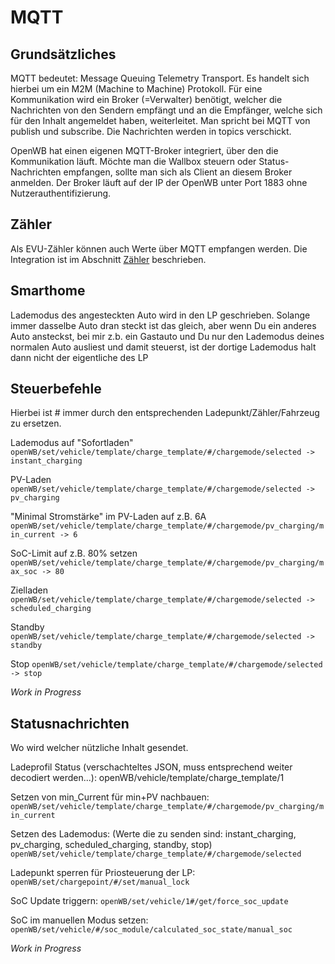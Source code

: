 # MQTT

## Grundsätzliches
MQTT bedeutet: Message Queuing Telemetry Transport. Es handelt sich hierbei um ein M2M (Machine to Machine) Protokoll.
Für eine Kommunikation wird ein Broker (=Verwalter) benötigt, welcher die Nachrichten von den Sendern empfängt und an die Empfänger, welche sich für den Inhalt angemeldet haben, weiterleitet. Man spricht bei MQTT von publish und subscribe. Die Nachrichten werden in topics verschickt. 

OpenWB hat einen eigenen MQTT-Broker integriert, über den die Kommunikation läuft. Möchte man die Wallbox steuern oder Status-Nachrichten empfangen, sollte man sich als Client an diesem Broker anmelden. Der Broker läuft auf der IP der OpenWB unter Port 1883 ohne Nutzerauthentifizierung. 

## Zähler

Als EVU-Zähler können auch Werte über MQTT empfangen werden. Die Integration ist im Abschnitt [Zähler](https://github.com/openWB/core/wiki/Zähler) beschrieben.

## Smarthome

Lademodus des angesteckten Auto wird in den LP geschrieben. Solange immer dasselbe Auto dran steckt ist das gleich, aber wenn Du ein anderes Auto ansteckst, bei mir z.b. ein Gastauto und Du nur den Lademodus deines normalen Auto ausliest und damit steuerst, ist der dortige Lademodus halt dann nicht der eigentliche des LP

## Steuerbefehle

Hierbei ist # immer durch den entsprechenden Ladepunkt/Zähler/Fahrzeug zu ersetzen.

Lademodus auf "Sofortladen"
`openWB/set/vehicle/template/charge_template/#/chargemode/selected -> instant_charging`

PV-Laden
`openWB/set/vehicle/template/charge_template/#/chargemode/selected -> pv_charging`

"Minimal Stromstärke" im PV-Laden auf z.B. 6A 
`openWB/set/vehicle/template/charge_template/#/chargemode/pv_charging/min_current -> 6`

SoC-Limit auf z.B. 80% setzen
`openWB/set/vehicle/template/charge_template/#/chargemode/pv_charging/max_soc -> 80`

Zielladen
`openWB/set/vehicle/template/charge_template/#/chargemode/selected -> scheduled_charging`

Standby
`openWB/set/vehicle/template/charge_template/#/chargemode/selected -> standby`

Stop
`openWB/set/vehicle/template/charge_template/#/chargemode/selected -> stop`

_Work in Progress_

## Statusnachrichten

Wo wird welcher nützliche Inhalt gesendet. 

Ladeprofil Status (verschachteltes JSON, muss entsprechend weiter decodiert werden...):
openWB/vehicle/template/charge_template/1

Setzen von min_Current für min+PV nachbauen:
`openWB/set/vehicle/template/charge_template/#/chargemode/pv_charging/min_current`

Setzen des Lademodus: (Werte die zu senden sind: instant_charging, pv_charging, scheduled_charging, standby, stop)
`openWB/set/vehicle/template/charge_template/#/chargemode/selected`

Ladepunkt sperren für Priosteuerung der LP:
`openWB/set/chargepoint/#/set/manual_lock`

SoC Update triggern:
`openWB/set/vehicle/1#/get/force_soc_update`

SoC im manuellen Modus setzen:
`openWB/set/vehicle/#/soc_module/calculated_soc_state/manual_soc`

_Work in Progress_